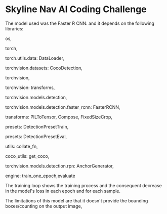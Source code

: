 # Skyline Nav AI Coding Challenge

The model used was the Faster R CNN: and it depends on the following libraries:

os,

torch,

torch.utils.data: DataLoader,

torchvision.datasets: CocoDetection,


torchvision,


torchvision: transforms,


torchvision.models.detection,


torchvision.models.detection.faster_rcnn: FasterRCNN,


transforms: PILToTensor, Compose, FixedSizeCrop,


presets: DetectionPresetTrain,


presets: DetectionPresetEval,


utils: collate_fn,


coco_utils: get_coco,


torchvision.models.detection.rpn: AnchorGenerator,


engine: train_one_epoch,evaluate
 

The training loop shows the training process and the consequent decrease in the model's loss in each epoch and for each sample.

The limitations of this model are that it doesn't provide the bounding boxes/counting on the output image, 
